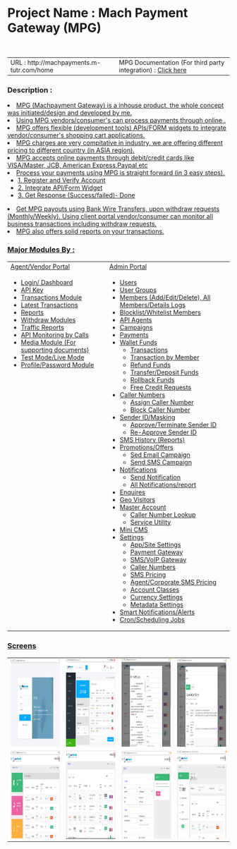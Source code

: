 <h1>Project Name : Mach Payment Gateway (MPG) </h1><br>
<table class="table table-striped">
<tr>
<td>
URL : http://machpayments.m-tutr.com/home 
</td>

<td>
 MPG Documentation (For third party integration) : <a href="https://github.com/saidasoft/v-dragon/blob/master/API-Document_MPayments.docx">Click here</a>
</td>
</tr>
</table>

<h3>Description :</h3>
<u>
<li>MPG (Machpayment Gateway) is a inhouse product, the whole concept was initiated/design 
and developed by me. </li>

<li>Using MPG vendors/consumer's can process payments through online .</li>
<li>MPG offers flexible (development tools) APIs/FORM widgets to integrate vendor/consumer's shopping cart applications. </li>
<li>MPG charges are very compitative in industry, we are offering different pricing to different country (in ASIA region).</li>
<li>MPG accepts online payments through debit/credit cards like VISA/Master, JCB, American Express,Paypal etc  </li>
<li>Process your payments using MPG is straight forward (in 3 easy steps).<br>
    <ul>
	 <li>1. Register and Verify Account </li>
	 <li>2. Integrate API/Form Widget </li>
	 <li>3. Get Response (Success/failed)- Done </li>
	</ul>
</li>
<li> Get MPG payouts using Bank Wire Transfers, upon withdraw requests (Monthly/Weekly).
Using client portal vendor/consumer can monitor all business transactions including withdraw requests.</li>
<li>
 MPG also offers solid reports on your transactions.
</li>
 
</ul>

<h3>Major Modules By : </h3>
<table class="table table-striped" width="100%">
<tr>
 <td>Agent/Vendor Portal</td>
 <td>Admin Portal</td>
</tr>

<tr>
<td style="vertical-align:top">
 
<ul>
 <li>Login/ Dashboard</li>

 <li>API Key</li>
 <li>Transactions Module</li>
 <li>Latest Transactions</li>
 <li>Reports </li>
 <li>Withdraw Modules</li>
 <li>Traffic Reports</li>
 <li>API Monitoring by Calls</li>
 <li>Media Module (For supporting documents)</li>
 <li>Test Mode/Live Mode</li>
  <li>Profile/Password Module</li>
 
</ul>
</td>
 
<td>
<ul>
 <li>Users</li>
 <li>User Groups</li>
 <li>Members (Add/Edit/Delete), All Members/Details Logs </li>
 <li>Blocklist/Whitelist Members</li>
 <li>API Agents</li>
 <li>Campaigns </li>
 <li>Payments</li>
 <li>
   Wallet Funds
   <ul>
   <li>Transactions</li>
   <li>Transaction by Member</li>
   <li>Refund Funds</li>
   <li>Transfer/Deposit Funds</li>
   <li>Rollback Funds</li>
   <li>Free Credit Requests</li>
   </ul>
 </li>
 <li>
   Caller Numbers
   <ul>
   <li>Assign Caller Number</li>
   <li>Block Caller Number</li>
   </ul>
 </li>
 <li>
   Sender ID/Masking
   <ul>
   <li>Approve/Terminate Sender ID</li>
   <li>Re-Approve Sender ID</li>
   </ul>
 </li>
 <li>SMS History (Reports)</li>
 <li>
   Promotions/Offers
   <ul>
   <li>Sed Email Campaign </li>
   <li>Send SMS Campaign</li>
   </ul>
 </li>
 <li>
   Notifications
   <ul>
   <li>Send Notification</li>
   <li>All Notifications/report</li>
   </ul>
 </li>
 <li>Enquires</li>
 <li>Geo Visitors</li>
 <li>
   Master Account
   <ul>
   <li>Caller Number Lookup</li>
   <li>Service Utility</li>
   </ul>
 </li>
 <li>Mini CMS</li>
 <li>
   Settings
   <ul>
   <li>App/Site Settings</li>
   <li>Payment Gateway</li>
   <li>SMS/VoIP Gateway</li>
   <li>Caller Numbers</li>
   <li>SMS Pricing</li>
   <li>Agent/Corporate SMS Pricing</li>
   <li>Account Classes</li>
   <li>Currency Settings</li>
   <li>Metadata Settings</li>

   </ul>
 </li>
 <li>Smart Notifications/Alerts</li>
 <li>Cron/Scheduling Jobs</li>
</ul>
</td>
</tr>
</table>
 
<h3>Screens</h3>
 <table>
 <tr>
 <td>
 <img src="images/agent-login.png" alt="client login" width="200" height="200"/>
 </td>
 <td>
 <img src="images/agent-dashboard.png" alt="client dashboard" width="200" height="200"/>
 </td>
  <td>
 <img src="images/agent-form.png" alt="client form" width="200" height="200"/>
 </td>
 <td>
 <img src="images/agent-api.png" alt="client api" width="200" height="200"/>
 </td>
 </tr>

  <tr>
 <td>
 <img src="images/admin-dashboard.png" alt="admin dashboard" width="200" height="200"/>
 </td>
 <td>
 <img src="images/admin-agents.png" alt="api agents" width="200" height="200"/>
 </td>
  <td>
 <img src="images/admin-settings.png" alt="admin settings" width="200" height="200"/>
 </td>
 <td>
 <img src="images/admin-agent-details.png" alt="client details" width="200" height="200"/>
 </td>
 </tr>
 
 </table>
